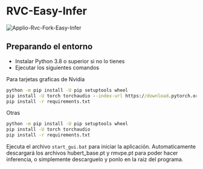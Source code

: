# RVC-Easy-Infer
![Applio-Rvc-Fork-Easy-Infer](https://cdn.discordapp.com/attachments/989772841891270658/1154225605970239569/image.png)

## Preparando el entorno
- Instalar Python 3.8 o superior si no lo tienes
- Ejecutar los siguientes comandos

Para tarjetas graficas de Nvidia
```bat
python -m pip install -U pip setuptools wheel
pip install -U torch torchaudio --index-url https://download.pytorch.org/whl/cu118
pip install -r requirements.txt
```
Otras
```bat
python -m pip install -U pip setuptools wheel
pip install -U torch torchaudio 
pip install -r requirements.txt
```

Ejecuta el archivo `start_gui.bat` para iniciar la aplicación.
Automaticamente descargará los archivos hubert_base.pt y rmvpe.pt para poder hacer inferencia, o simplemente descarguelo y ponlo en la raiz del programa.

